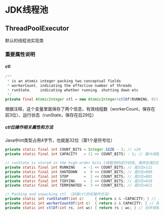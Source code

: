 # JDK线程池

## ThreadPoolExecutor
默认的线程池实现类
### 重要属性说明
#### ctl
``` java
/**
 * is an atomic integer packing two conceptual fields
 * workerCount, indicating the effective number of threads
 * runState,    indicating whether running, shutting down etc
 */
private final AtomicInteger ctl = new AtomicInteger(ctlOf(RUNNING, 0));
```
根据注释，这个变量里面保存了两个信息，有效线程数（workerCount，保存在前3位）、运行状态（runState，保存在后29位）
##### ctl位操作相关属性和方法
Java中int类型占用4字节，也就是32位（第1个是符号位）
``` java
private static final int COUNT_BITS = Integer.SIZE - 3; // =29
private static final int CAPACITY   = (1 << COUNT_BITS) - 1; // 最大线程数 00011111111111111111111111111111

// runState is stored in the high-order bits (线程池的运行状态，保存在高3位)
private static final int RUNNING    = -1 << COUNT_BITS; // 高3位=111
private static final int SHUTDOWN   =  0 << COUNT_BITS; // 高3位=000
private static final int STOP       =  1 << COUNT_BITS; // 高3位=001
private static final int TIDYING    =  2 << COUNT_BITS; // 高3位=010
private static final int TERMINATED =  3 << COUNT_BITS; // 高3位=011

// Packing and unpacking ctl （封装ctl的位操作方法）
private static int runStateOf(int c)     { return c & ~CAPACITY; } // 获得线程池状态
private static int workerCountOf(int c)  { return c & CAPACITY; } // 获得有效线程数
private static int ctlOf(int rs, int wc) { return rs | wc; } // 合并线程池状态和有效线程数
```











